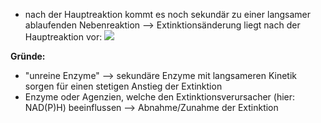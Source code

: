 - nach der Hauptreaktion kommt es noch sekundär zu einer langsamer ablaufenden Nebenreaktion --> Extinktionsänderung liegt nach der Hauptreaktion vor:
![](Pasted%20image%2020250406084951.png)

**Gründe:**
- "unreine Enzyme" --> sekundäre Enzyme mit langsameren Kinetik sorgen für einen stetigen Anstieg der Extinktion 
- Enzyme oder Agenzien, welche den Extinktionsverursacher (hier: NAD(P)H) beeinflussen --> Abnahme/Zunahme der Extinktion 